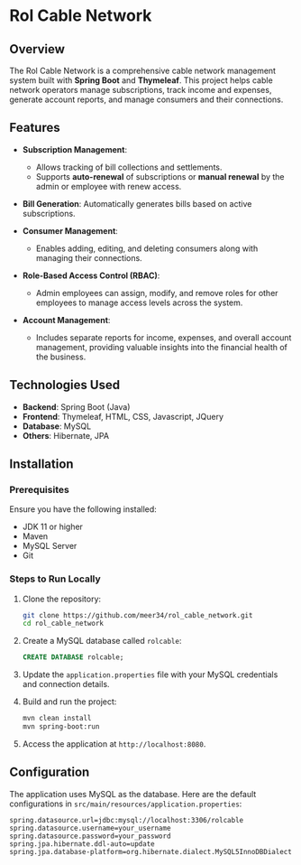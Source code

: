 # Rol Cable Network

## Overview

The Rol Cable Network is a comprehensive cable network management system built with **Spring Boot** and **Thymeleaf**. This project helps cable network operators manage subscriptions, track income and expenses, generate account reports, and manage consumers and their connections.

## Features

- **Subscription Management**: 
  - Allows tracking of bill collections and settlements.
  - Supports **auto-renewal** of subscriptions or **manual renewal** by the admin or employee with renew access.

- **Bill Generation**: Automatically generates bills based on active subscriptions.

- **Consumer Management**: 
  - Enables adding, editing, and deleting consumers along with managing their connections.

- **Role-Based Access Control (RBAC)**: 
  - Admin employees can assign, modify, and remove roles for other employees to manage access levels across the system.

- **Account Management**: 
  - Includes separate reports for income, expenses, and overall account management, providing valuable insights into the financial health of the business.

## Technologies Used

- **Backend**: Spring Boot (Java)
- **Frontend**: Thymeleaf, HTML, CSS, Javascript, JQuery
- **Database**: MySQL
- **Others**: Hibernate, JPA

## Installation

### Prerequisites

Ensure you have the following installed:

- JDK 11 or higher
- Maven
- MySQL Server
- Git

### Steps to Run Locally

1. Clone the repository:

    ```bash
    git clone https://github.com/meer34/rol_cable_network.git
    cd rol_cable_network
    ```

2. Create a MySQL database called `rolcable`:

    ```sql
    CREATE DATABASE rolcable;
    ```

3. Update the `application.properties` file with your MySQL credentials and connection details.

4. Build and run the project:

    ```bash
    mvn clean install
    mvn spring-boot:run
    ```

5. Access the application at `http://localhost:8080`.

## Configuration

The application uses MySQL as the database. Here are the default configurations in `src/main/resources/application.properties`:

```properties
spring.datasource.url=jdbc:mysql://localhost:3306/rolcable
spring.datasource.username=your_username
spring.datasource.password=your_password
spring.jpa.hibernate.ddl-auto=update
spring.jpa.database-platform=org.hibernate.dialect.MySQL5InnoDBDialect
